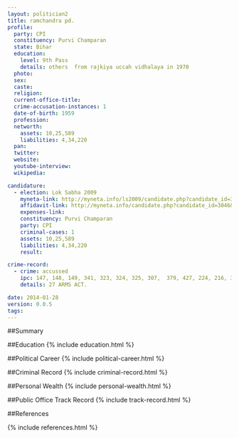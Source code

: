 ```yaml
---
layout: politician2
title: ramchandra pd.
profile: 
  party: CPI
  constituency: Purvi Champaran
  state: Bihar
  education: 
    level: 9th Pass
    details: others  from rajkiya uccah vidhalaya in 1970
  photo: 
  sex: 
  caste: 
  religion: 
  current-office-title: 
  crime-accusation-instances: 1
  date-of-birth: 1959
  profession: 
  networth: 
    assets: 10,25,589
    liabilities: 4,34,220
  pan: 
  twitter: 
  website: 
  youtube-interview: 
  wikipedia: 

candidature: 
  - election: Lok Sabha 2009
    myneta-link: http://myneta.info/ls2009/candidate.php?candidate_id=3046
    affidavit-link: http://myneta.info/candidate.php?candidate_id=3046&scan=original
    expenses-link: 
    constituency: Purvi Champaran 
    party: CPI
    criminal-cases: 1
    assets: 10,25,589
    liabilities: 4,34,220
    result:  

crime-record: 
  - crime: accussed
    ipc: 147, 148, 149, 341, 323, 324, 325, 307,  379, 427, 224, 216, 332, 333, 337
    details: 27 ARMS ACT. 

date: 2014-01-28
version: 0.0.5
tags: 
---
```

##Summary


##Education
{% include education.html %}


##Political Career
{% include political-career.html %}


##Criminal Record
{% include criminal-record.html %}


##Personal Wealth
{% include personal-wealth.html %}


##Public Office Track Record
{% include track-record.html %}


##References


{% include references.html %}